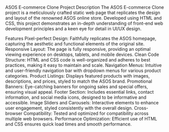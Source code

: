 ASOS E-commerce Clone
Project Description
The ASOS E-commerce Clone project is a meticulously crafted static web page that replicates the design and layout of the renowned ASOS online store. Developed using HTML and CSS, this project demonstrates an in-depth understanding of front-end web development principles and a keen eye for detail in UI/UX design.

Features
Pixel-perfect Design: Faithfully replicates the ASOS homepage, capturing the aesthetic and functional elements of the original site.
Responsive Layout: The page is fully responsive, providing an optimal viewing experience on desktops, tablets, and mobile devices.
Clean Code Structure: HTML and CSS code is well-organized and adheres to best practices, making it easy to maintain and scale.
Navigation Menus: Intuitive and user-friendly navigation bar with dropdown menus for various product categories.
Product Listings: Displays featured products with images, descriptions, and prices, styled to match the ASOS brand.
Promotional Banners: Eye-catching banners for ongoing sales and special offers, ensuring visual appeal.
Footer Section: Includes essential links, contact information, and social media icons, designed to be informative and accessible.
Image Sliders and Carousels: Interactive elements to enhance user engagement, styled consistently with the overall design.
Cross-browser Compatibility: Tested and optimized for compatibility across multiple web browsers.
Performance Optimization: Efficient use of HTML and CSS ensures quick load times and smooth performance.
